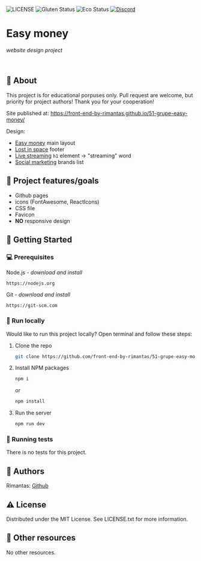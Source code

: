 ![LICENSE](https://img.shields.io/badge/license-MIT-blue.svg?style=flat-square)
![Gluten Status](https://img.shields.io/badge/Gluten-Free-green.svg)
![Eco Status](https://img.shields.io/badge/ECO-Friendly-green.svg)
[![Discord](https://discord.com/api/guilds/571393319201144843/widget.png)](https://discord.gg/dRwW4rw)

# Easy money

_website design project_

<br>

## 🌟 About

This project is for educational porpuses only. Pull request are welcome, but priority for project authors! Thank you for your cooperation!

Site published at: https://front-end-by-rimantas.github.io/51-grupe-easy-money/

Design:

-   [Easy money](https://dribbble.com/shots/14587898-Trade-Website?utm_source=pinterest&utm_campaign=pinterest_shot&utm_content=Trade+Website&utm_medium=Social_Share) main layout
-   [Lost in space](https://dribbble.com/shots/5964475-404-Lost-in-Space) footer
-   [Live streaming](https://dribbble.com/shots/16173757-Streaming-platform-design-concept) `h1` element -> "streaming" word
-   [Social marketing](https://dribbble.com/shots/15078471-Social-Media-Marketing-website) brands list

## 🎯 Project features/goals

-   Github pages
-   icons (FontAwesome, ReactIcons)
-   CSS file
-   Favicon
-   **NO** responsive design

## 🧰 Getting Started

### 💻 Prerequisites

Node.js - _download and install_

```
https://nodejs.org
```

Git - _download and install_

```
https://git-scm.com
```

### 🏃 Run locally

Would like to run this project locally? Open terminal and follow these steps:

1. Clone the repo
    ```sh
    git clone https://github.com/front-end-by-rimantas/51-grupe-easy-money.git
    ```
2. Install NPM packages
    ```sh
    npm i
    ```
    or
    ```sh
    npm install
    ```
3. Run the server
    ```sh
    npm run dev
    ```

### 🧪 Running tests

There is no tests for this project.

## 🎅 Authors

Rimantas: [Github](https://github.com/belauzas)

## ⚠️ License

Distributed under the MIT License. See LICENSE.txt for more information.

## 🔗 Other resources

No other resources.